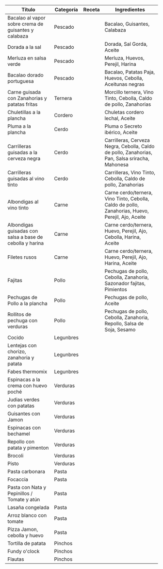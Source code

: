 |Título | Categoría | Receta | Ingredientes|
| --- | --- | --- | --- |
|Bacalao al vapor sobre crema de guisantes y calabaza | Pescado |  | Bacalao, Guisantes, Calabaza|
|Dorada a la sal | Pescado |  | Dorada, Sal Gorda, Aceite|
|Merluza en salsa verde | Pescado |  | Merluza, Huevos, Perejil, Harina|
|Bacalao dorado portuguesa | Pescado |  | Bacalao, Patatas Paja, Huevos, Cebolla, Aceitunas negras|
|Carne guisada con Zanahorias y patatas fritas | Ternera |  | Morcillo ternera, Vino Tinto, Cebolla, Caldo de pollo, Zanahorias|
|Chuletillas a la plancha | Cordero |  | Chuletas cordero lechal, Aceite|
|Pluma a la plancha | Cerdo |  | Pluma o Secreto ibérico, Aceite|
|Carrilleras guisadas a la cerveza negra | Cerdo |  | Carrilleras, Cerveza Negra, Cebolla, Caldo de pollo, Zanahorias, Pan, Salsa sriracha, Mahonesa|
|Carrilleras guisadas al vino tinto | Cerdo |  | Carrilleras, Vino Tinto, Cebolla, Caldo de pollo, Zanahorias|
|Albondigas al vino tinto | Carne |  | Carne cerdo/ternera, Vino Tinto, Cebolla, Caldo de pollo, Zanahorias, Huevo, Perejil, Ajo, Aceite|
|Albondigas guisadas con salsa a base de cebolla y harina | Carne |  | Carne cerdo/ternera, Huevo, Perejil, Ajo, Cebolla, Harina, Aceite|
|Filetes rusos | Carne |  | Carne cerdo/ternera, Huevo, Perejil, Ajo, Harina, Aceite|
|Fajitas | Pollo |  | Pechugas de pollo, Cebolla, Zanahoria, Sazonador fajitas, Pimientos|
|Pechugas de Pollo a la plancha | Pollo |  | Pechugas de pollo, Aceite|
|Rollitos de pechuga con verduras | Pollo |  | Pechugas de pollo, Cebolla, Zanahoria, Repollo, Salsa de Soja, Sesamo|
|Cocido | Legunbres |  | |
|Lentejas con chorizo, zanahoria y patata | Legunbres |  | |
|Fabes thermomix | Legunbres |  | |
|Espinacas a la crema con huevo poché | Verduras |  | |
|Judias verdes con patatas | Verduras |  | |
|Guisantes con Jamon | Verduras |  | |
|Espinacas con bechamel | Verduras |  | |
|Repollo con patata y pimenton | Verduras |  | |
|Brocoli | Verduras |  | |
|Pisto | Verduras |  | |
|Pasta carbonara | Pasta |  | |
|Focaccia | Pasta |  | |
|Pasta con Nata y Pepinillos / Tomate y atún | Pasta |  | |
|Lasaña congelada | Pasta |  | |
|Arroz blanco con tomate | Pasta |  | |
|Pizza Jamon, cebolla y huevo | Pasta |  | |
|Tortilla de patata | Pinchos |  | |
|Fundy o'clock | Pinchos |  | |
|Flautas | Pinchos |  | |
